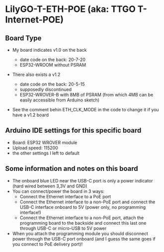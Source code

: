 # LilyGO-T-ETH-POE (aka: TTGO T-Internet-POE)

## Board Type
- My board indicates v1.0 on the back
  - date code on the back: 20-7-20 
  - ESP32-WROOM without PSRAM
- There also exists a v1.2 
  - date code on the back: 20-5-15
  - supposedly discontinued
  - ESP32-WROVER-B with 8MB of PSRAM (from which 4MB can be easily accessible from Arduino sketch) 

- See the comment behin ETH_CLK_MODE in the code to change it if you have a v1.2 board

## Arduino IDE settings for this specific board
- Board: ESP32 WROVER module
- Upload speed: 115200
- the other settings I left to default

## Some information and notes on this board
- The onboard blue LED near the USB-C port is only a power indicator (hard wired between 3,3V and GND)
- You can connect/power the board in 3 ways:
  - Connect the Ethernet interface to a PoE port
  - Connect the Ethernet interface to a non-PoE port and connect the USB-C interface onboard to 5V (power only, no programming interface!)
  - Connect the Ethernet interface to a non-PoE port, attach the programming board to the backside and connect this last one through USB-C or micro-USB to 5V power 
- When you attach the programming module you should disconnect power through the USB-C port onboard (and I guess the same goes if you connect to PoE delivery port)!
